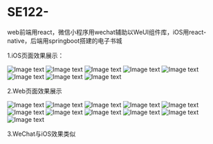 # SE122-
web前端用react，微信小程序用wechat辅助以WeUI组件库，iOS用react-native，后端用springboot搭建的电子书城

1.iOS页面效果展示：

![Image text](https://github.com/Shang-QY/SE122-/blob/master/showImages/ios/ios_login.png)
![Image text](https://github.com/Shang-QY/SE122-/blob/master/showImages/ios/ios_signup.png)
![Image text](https://github.com/Shang-QY/SE122-/blob/master/showImages/ios/ios_home.png)
![Image text](https://github.com/Shang-QY/SE122-/blob/master/showImages/ios/ios_bookDetail.png)
![Image text](https://github.com/Shang-QY/SE122-/blob/master/showImages/ios/ios_bookDetail2.png)
![Image text](https://github.com/Shang-QY/SE122-/blob/master/showImages/ios/ios_cart.png)
![Image text](https://github.com/Shang-QY/SE122-/blob/master/showImages/ios/ios_order.png)
![Image text](https://github.com/Shang-QY/SE122-/blob/master/showImages/ios/ios_profile.png)

2.Web页面效果展示

![Image text](https://github.com/Shang-QY/SE122-/blob/master/showImages/web/login.png)
![Image text](https://github.com/Shang-QY/SE122-/blob/master/showImages/web/home.png)
![Image text](https://github.com/Shang-QY/SE122-/blob/master/showImages/web/bookDetail.png)
![Image text](https://github.com/Shang-QY/SE122-/blob/master/showImages/web/cart.png)
![Image text](https://github.com/Shang-QY/SE122-/blob/master/showImages/web/order.png)
![Image text](https://github.com/Shang-QY/SE122-/blob/master/showImages/web/profile.png)
![Image text](https://github.com/Shang-QY/SE122-/blob/master/showImages/web/bookManage.png)
![Image text](https://github.com/Shang-QY/SE122-/blob/master/showImages/web/bookManage2.png)
![Image text](https://github.com/Shang-QY/SE122-/blob/master/showImages/web/orderManage.png)
![Image text](https://github.com/Shang-QY/SE122-/blob/master/showImages/web/userManage.png)
![Image text](https://github.com/Shang-QY/SE122-/blob/master/showImages/web/statistic.png)

3.WeChat与iOS效果类似
